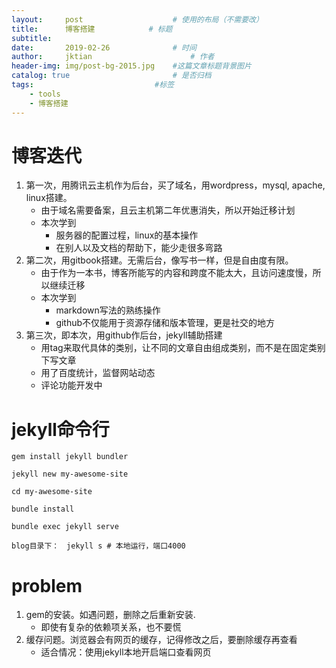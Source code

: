 ```yaml
---
layout:     post   				    # 使用的布局（不需要改）
title:      博客搭建			# 标题 
subtitle:  　
date:       2019-02-26 				# 时间
author:     jktian 						# 作者
header-img: img/post-bg-2015.jpg 	#这篇文章标题背景图片
catalog: true 						# 是否归档
tags:							#标签
    - tools
    - 博客搭建
---
```



# 博客迭代

1. 第一次，用腾讯云主机作为后台，买了域名，用wordpress，mysql, apache, linux搭建。
	- 由于域名需要备案，且云主机第二年优惠消失，所以开始迁移计划
	- 本次学到
		- 服务器的配置过程，linux的基本操作
		- 在别人以及文档的帮助下，能少走很多弯路
2. 第二次，用gitbook搭建。无需后台，像写书一样，但是自由度有限。
	- 由于作为一本书，博客所能写的内容和跨度不能太大，且访问速度慢，所以继续迁移
	- 本次学到
		- markdown写法的熟练操作
		- github不仅能用于资源存储和版本管理，更是社交的地方
3. 第三次，即本次，用github作后台，jekyll辅助搭建
	- 用tag来取代具体的类别，让不同的文章自由组成类别，而不是在固定类别下写文章
	- 用了百度统计，监督网站动态
	- 评论功能开发中


# jekyll命令行

    gem install jekyll bundler
    
    jekyll new my-awesome-site
    
    cd my-awesome-site
    
    bundle install
    
    bundle exec jekyll serve
    
    blog目录下：　jekyll s # 本地运行，端口4000


# problem
1. gem的安装。如遇问题，删除之后重新安装.
	- 即使有复杂的依赖项关系，也不要慌
2. 缓存问题。浏览器会有网页的缓存，记得修改之后，要删除缓存再查看
	- 适合情况：使用jekyll本地开启端口查看网页


